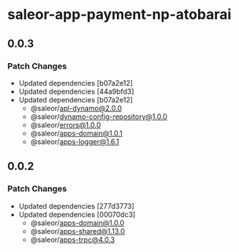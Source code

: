 # saleor-app-payment-np-atobarai

## 0.0.3

### Patch Changes

- Updated dependencies [b07a2e12]
- Updated dependencies [44a9bfd3]
- Updated dependencies [b07a2e12]
  - @saleor/apl-dynamo@2.0.0
  - @saleor/dynamo-config-repository@1.0.0
  - @saleor/errors@1.0.0
  - @saleor/apps-domain@1.0.1
  - @saleor/apps-logger@1.6.1

## 0.0.2

### Patch Changes

- Updated dependencies [277d3773]
- Updated dependencies [00070dc3]
  - @saleor/apps-domain@1.0.0
  - @saleor/apps-shared@1.13.0
  - @saleor/apps-trpc@4.0.3
